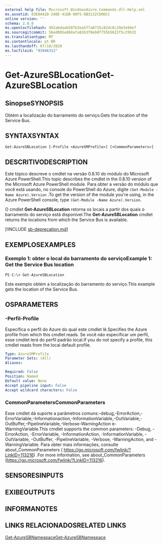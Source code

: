 ```yaml
---
external help file: Microsoft.WindowsAzure.Commands.dll-Help.xml
ms.assetid: 03E0442D-248E-41DB-98F5-DB3132CD0DCC
online version: ''
schema: 2.0.0
ms.openlocfilehash: 492abdaab507b3ea5f7a8715c82dc0c29e3e94ef
ms.sourcegitcommit: 56ed085a868afa8263f8eb0f755b5822f5c29532
ms.translationtype: MT
ms.contentlocale: pt-BR
ms.lasthandoff: 07/18/2020
ms.locfileid: "93946312"
---
```

# <span data-ttu-id="df177-101">Get-AzureSBLocation</span><span class="sxs-lookup"><span data-stu-id="df177-101">Get-AzureSBLocation</span></span>

## <span data-ttu-id="df177-102">Sinopse</span><span class="sxs-lookup"><span data-stu-id="df177-102">SYNOPSIS</span></span>
<span data-ttu-id="df177-103">Obtém a localização do barramento do serviço.</span><span class="sxs-lookup"><span data-stu-id="df177-103">Gets the location of the Service Bus.</span></span>

## <span data-ttu-id="df177-104">SYNTAX</span><span class="sxs-lookup"><span data-stu-id="df177-104">SYNTAX</span></span>

```
Get-AzureSBLocation [-Profile <AzureSMProfile>] [<CommonParameters>]
```

## <span data-ttu-id="df177-105">DESCRITIVO</span><span class="sxs-lookup"><span data-stu-id="df177-105">DESCRIPTION</span></span>
<span data-ttu-id="df177-106">Este tópico descreve o cmdlet na versão 0.8.10 do módulo do Microsoft Azure PowerShell.</span><span class="sxs-lookup"><span data-stu-id="df177-106">This topic describes the cmdlet in the 0.8.10 version of the Microsoft Azure PowerShell module.</span></span>
<span data-ttu-id="df177-107">Para obter a versão do módulo que você está usando, no console do PowerShell do Azure, digite `(Get-Module -Name Azure).Version` .</span><span class="sxs-lookup"><span data-stu-id="df177-107">To get the version of the module you're using, in the Azure PowerShell console, type `(Get-Module -Name Azure).Version`.</span></span>

<span data-ttu-id="df177-108">O cmdlet **Get-AzureSBLocation** retorna os locais a partir dos quais o barramento do serviço está disponível.</span><span class="sxs-lookup"><span data-stu-id="df177-108">The **Get-AzureSBLocation** cmdlet returns the locations from which the Service Bus is available.</span></span>

[!INCLUDE [sb-deprecation.md](../include/sb-deprecation.md)]

## <span data-ttu-id="df177-109">EXEMPLOS</span><span class="sxs-lookup"><span data-stu-id="df177-109">EXAMPLES</span></span>

### <span data-ttu-id="df177-110">Exemplo 1: obter o local do barramento do serviço</span><span class="sxs-lookup"><span data-stu-id="df177-110">Example 1: Get the Service Bus location</span></span>
```
PS C:\> Get-AzureSBLocation
```

<span data-ttu-id="df177-111">Este exemplo obtém a localização do barramento do serviço.</span><span class="sxs-lookup"><span data-stu-id="df177-111">This example gets the location of the Service Bus.</span></span>

## <span data-ttu-id="df177-112">OS</span><span class="sxs-lookup"><span data-stu-id="df177-112">PARAMETERS</span></span>

### <span data-ttu-id="df177-113">-Perfil</span><span class="sxs-lookup"><span data-stu-id="df177-113">-Profile</span></span>
<span data-ttu-id="df177-114">Especifica o perfil do Azure do qual este cmdlet lê.</span><span class="sxs-lookup"><span data-stu-id="df177-114">Specifies the Azure profile from which this cmdlet reads.</span></span>
<span data-ttu-id="df177-115">Se você não especificar um perfil, esse cmdlet lerá do perfil padrão local.</span><span class="sxs-lookup"><span data-stu-id="df177-115">If you do not specify a profile, this cmdlet reads from the local default profile.</span></span>

```yaml
Type: AzureSMProfile
Parameter Sets: (All)
Aliases: 

Required: False
Position: Named
Default value: None
Accept pipeline input: False
Accept wildcard characters: False
```

### <span data-ttu-id="df177-116">CommonParameters</span><span class="sxs-lookup"><span data-stu-id="df177-116">CommonParameters</span></span>
<span data-ttu-id="df177-117">Esse cmdlet dá suporte a parâmetros comuns:-debug,-ErrorAction,-ErrorVariable,-Informationaction,-InformationVariable,-OutVariable,-OutBuffer,-PipelineVariable,-Verbose-WarningAction e-WarningVariable.</span><span class="sxs-lookup"><span data-stu-id="df177-117">This cmdlet supports the common parameters: -Debug, -ErrorAction, -ErrorVariable, -InformationAction, -InformationVariable, -OutVariable, -OutBuffer, -PipelineVariable, -Verbose, -WarningAction, and -WarningVariable.</span></span> <span data-ttu-id="df177-118">Para obter mais informações, consulte about_CommonParameters ( https://go.microsoft.com/fwlink/?LinkID=113216) .</span><span class="sxs-lookup"><span data-stu-id="df177-118">For more information, see about_CommonParameters (https://go.microsoft.com/fwlink/?LinkID=113216).</span></span>

## <span data-ttu-id="df177-119">SENSORES</span><span class="sxs-lookup"><span data-stu-id="df177-119">INPUTS</span></span>

## <span data-ttu-id="df177-120">EXIBE</span><span class="sxs-lookup"><span data-stu-id="df177-120">OUTPUTS</span></span>

## <span data-ttu-id="df177-121">INFORMA</span><span class="sxs-lookup"><span data-stu-id="df177-121">NOTES</span></span>

## <span data-ttu-id="df177-122">LINKS RELACIONADOS</span><span class="sxs-lookup"><span data-stu-id="df177-122">RELATED LINKS</span></span>

[<span data-ttu-id="df177-123">Get-AzureSBNamespace</span><span class="sxs-lookup"><span data-stu-id="df177-123">Get-AzureSBNamespace</span></span>](./Get-AzureSBNamespace.md)


